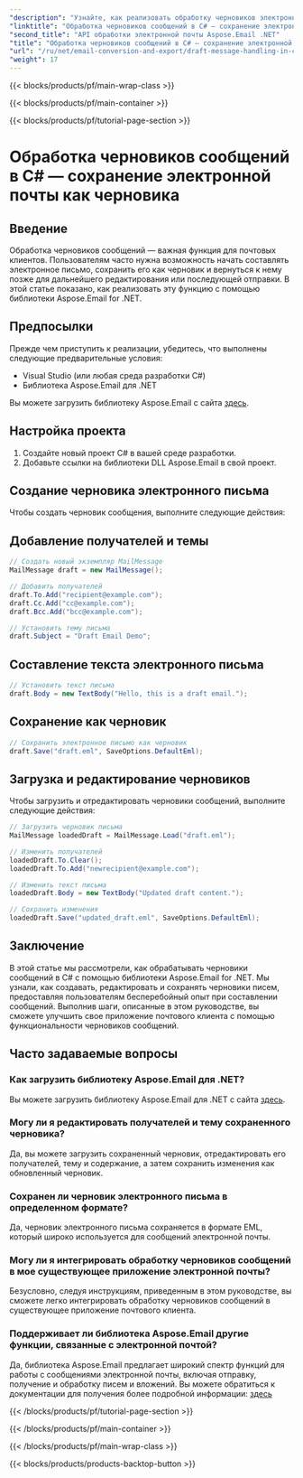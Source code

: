 ```yaml
---
"description": "Узнайте, как реализовать обработку черновиков электронной почты в C# с помощью Aspose.Email для .NET. Создавайте, редактируйте и сохраняйте черновики без проблем."
"linktitle": "Обработка черновиков сообщений в C# — сохранение электронной почты как черновика"
"second_title": "API обработки электронной почты Aspose.Email .NET"
"title": "Обработка черновиков сообщений в C# — сохранение электронной почты как черновика"
"url": "/ru/net/email-conversion-and-export/draft-message-handling-in-csharp-saving-email-as-draft/"
"weight": 17
---
```


{{< blocks/products/pf/main-wrap-class >}}

{{< blocks/products/pf/main-container >}}

{{< blocks/products/pf/tutorial-page-section >}}

# Обработка черновиков сообщений в C# — сохранение электронной почты как черновика


## Введение

Обработка черновиков сообщений — важная функция для почтовых клиентов. Пользователям часто нужна возможность начать составлять электронное письмо, сохранить его как черновик и вернуться к нему позже для дальнейшего редактирования или последующей отправки. В этой статье показано, как реализовать эту функцию с помощью библиотеки Aspose.Email for .NET.

## Предпосылки

Прежде чем приступить к реализации, убедитесь, что выполнены следующие предварительные условия:

- Visual Studio (или любая среда разработки C#)
- Библиотека Aspose.Email для .NET

Вы можете загрузить библиотеку Aspose.Email с сайта [здесь](https://releases.aspose.com/email/net).

## Настройка проекта

1. Создайте новый проект C# в вашей среде разработки.
2. Добавьте ссылки на библиотеки DLL Aspose.Email в свой проект.

## Создание черновика электронного письма

Чтобы создать черновик сообщения, выполните следующие действия:

## Добавление получателей и темы

```csharp
// Создать новый экземпляр MailMessage
MailMessage draft = new MailMessage();

// Добавить получателей
draft.To.Add("recipient@example.com");
draft.Cc.Add("cc@example.com");
draft.Bcc.Add("bcc@example.com");

// Установить тему письма
draft.Subject = "Draft Email Demo";
```

## Составление текста электронного письма

```csharp
// Установить текст письма
draft.Body = new TextBody("Hello, this is a draft email.");
```

## Сохранение как черновик

```csharp
// Сохранить электронное письмо как черновик
draft.Save("draft.eml", SaveOptions.DefaultEml);
```

## Загрузка и редактирование черновиков

Чтобы загрузить и отредактировать черновики сообщений, выполните следующие действия:

```csharp
// Загрузить черновик письма
MailMessage loadedDraft = MailMessage.Load("draft.eml");

// Изменить получателей
loadedDraft.To.Clear();
loadedDraft.To.Add("newrecipient@example.com");

// Изменить текст письма
loadedDraft.Body = new TextBody("Updated draft content.");

// Сохранить изменения
loadedDraft.Save("updated_draft.eml", SaveOptions.DefaultEml);
```

## Заключение

В этой статье мы рассмотрели, как обрабатывать черновики сообщений в C# с помощью библиотеки Aspose.Email for .NET. Мы узнали, как создавать, редактировать и сохранять черновики писем, предоставляя пользователям бесперебойный опыт при составлении сообщений. Выполнив шаги, описанные в этом руководстве, вы сможете улучшить свое приложение почтового клиента с помощью функциональности черновиков сообщений.

## Часто задаваемые вопросы

### Как загрузить библиотеку Aspose.Email для .NET?

Вы можете загрузить библиотеку Aspose.Email для .NET с сайта [здесь](https://releases.aspose.com/email/net).

### Могу ли я редактировать получателей и тему сохраненного черновика?

Да, вы можете загрузить сохраненный черновик, отредактировать его получателей, тему и содержание, а затем сохранить изменения как обновленный черновик.

### Сохранен ли черновик электронного письма в определенном формате?

Да, черновик электронного письма сохраняется в формате EML, который широко используется для сообщений электронной почты.

### Могу ли я интегрировать обработку черновиков сообщений в мое существующее приложение электронной почты?

Безусловно, следуя инструкциям, приведенным в этом руководстве, вы сможете легко интегрировать обработку черновиков сообщений в существующее приложение почтового клиента.

### Поддерживает ли библиотека Aspose.Email другие функции, связанные с электронной почтой?

Да, библиотека Aspose.Email предлагает широкий спектр функций для работы с сообщениями электронной почты, включая отправку, получение и обработку писем и вложений. Вы можете обратиться к документации для получения более подробной информации: [здесь](https://reference.aspose.com)

{{< /blocks/products/pf/tutorial-page-section >}}

{{< /blocks/products/pf/main-container >}}

{{< /blocks/products/pf/main-wrap-class >}}

{{< blocks/products/products-backtop-button >}}